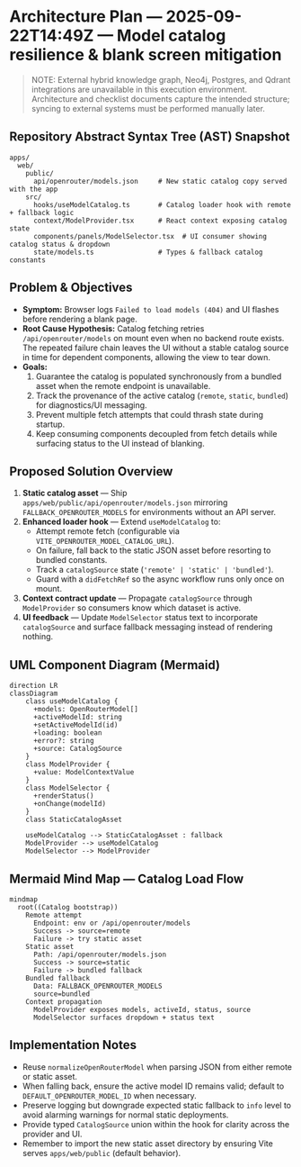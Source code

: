# Architecture Plan — 2025-09-22T14:49Z — Model catalog resilience & blank screen mitigation

> NOTE: External hybrid knowledge graph, Neo4j, Postgres, and Qdrant integrations are unavailable in this execution environment. Architecture and checklist documents capture the intended structure; syncing to external systems must be performed manually later.

## Repository Abstract Syntax Tree (AST) Snapshot

```text
apps/
  web/
    public/
      api/openrouter/models.json     # New static catalog copy served with the app
    src/
      hooks/useModelCatalog.ts       # Catalog loader hook with remote + fallback logic
      context/ModelProvider.tsx      # React context exposing catalog state
      components/panels/ModelSelector.tsx  # UI consumer showing catalog status & dropdown
      state/models.ts                # Types & fallback catalog constants
```

## Problem & Objectives

- **Symptom:** Browser logs `Failed to load models (404)` and UI flashes before rendering a blank page.
- **Root Cause Hypothesis:** Catalog fetching retries `/api/openrouter/models` on mount even when no backend route exists. The repeated failure chain leaves the UI without a stable catalog source in time for dependent components, allowing the view to tear down.
- **Goals:**
  1. Guarantee the catalog is populated synchronously from a bundled asset when the remote endpoint is unavailable.
  2. Track the provenance of the active catalog (`remote`, `static`, `bundled`) for diagnostics/UI messaging.
  3. Prevent multiple fetch attempts that could thrash state during startup.
  4. Keep consuming components decoupled from fetch details while surfacing status to the UI instead of blanking.

## Proposed Solution Overview

1. **Static catalog asset** — Ship `apps/web/public/api/openrouter/models.json` mirroring `FALLBACK_OPENROUTER_MODELS` for environments without an API server.
2. **Enhanced loader hook** — Extend `useModelCatalog` to:
   - Attempt remote fetch (configurable via `VITE_OPENROUTER_MODEL_CATALOG_URL`).
   - On failure, fall back to the static JSON asset before resorting to bundled constants.
   - Track a `catalogSource` state (`'remote' | 'static' | 'bundled'`).
   - Guard with a `didFetchRef` so the async workflow runs only once on mount.
3. **Context contract update** — Propagate `catalogSource` through `ModelProvider` so consumers know which dataset is active.
4. **UI feedback** — Update `ModelSelector` status text to incorporate `catalogSource` and surface fallback messaging instead of rendering nothing.

## UML Component Diagram (Mermaid)

```mermaid
direction LR
classDiagram
    class useModelCatalog {
      +models: OpenRouterModel[]
      +activeModelId: string
      +setActiveModelId(id)
      +loading: boolean
      +error?: string
      +source: CatalogSource
    }
    class ModelProvider {
      +value: ModelContextValue
    }
    class ModelSelector {
      +renderStatus()
      +onChange(modelId)
    }
    class StaticCatalogAsset

    useModelCatalog --> StaticCatalogAsset : fallback
    ModelProvider --> useModelCatalog
    ModelSelector --> ModelProvider
```

## Mermaid Mind Map — Catalog Load Flow

```mermaid
mindmap
  root((Catalog bootstrap))
    Remote attempt
      Endpoint: env or /api/openrouter/models
      Success -> source=remote
      Failure -> try static asset
    Static asset
      Path: /api/openrouter/models.json
      Success -> source=static
      Failure -> bundled fallback
    Bundled fallback
      Data: FALLBACK_OPENROUTER_MODELS
      source=bundled
    Context propagation
      ModelProvider exposes models, activeId, status, source
      ModelSelector surfaces dropdown + status text
```

## Implementation Notes

- Reuse `normalizeOpenRouterModel` when parsing JSON from either remote or static asset.
- When falling back, ensure the active model ID remains valid; default to `DEFAULT_OPENROUTER_MODEL_ID` when necessary.
- Preserve logging but downgrade expected static fallback to `info` level to avoid alarming warnings for normal static deployments.
- Provide typed `CatalogSource` union within the hook for clarity across the provider and UI.
- Remember to import the new static asset directory by ensuring Vite serves `apps/web/public` (default behavior).

